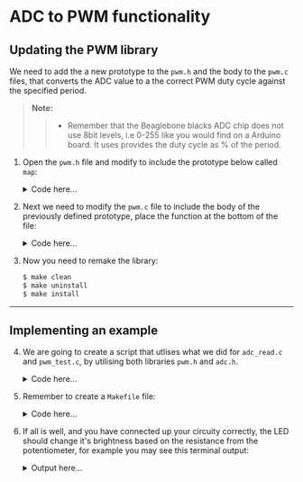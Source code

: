 # ADC to PWM functionality

## Updating the PWM library 

We need to add the a new prototype to the `pwm.h` and the body to the `pwm.c` files, that converts the ADC value to a the correct PWM duty cycle against the specified period.

>**Note:** 
>> - Remember that the Beaglebone blacks ADC chip does not use 8bit levels, i.e 0-255 like you would find on a Arduino board. It uses provides the duty cycle as % of the period.

1. Open the `pwm.h` file and modify to include the prototype below called `map`: 

    <details>
    <summary>Code here...</summary>

    ```h
    #ifndef PWM_H
    #define PWM_H

    ...

    unsigned int map(u_int16_t adc_value, unsigned int period_ns);

    #endif
    ```

    </details>

2. Next we need to modify the `pwm.c` file to include the body of the previously defined prototype, place the function at the bottom of the file:

    <details>
    <summary>Code here...</summary>

    ```c
    ... 

    // Map ADC value to PWM duty cycle with user-specified period
    unsigned int map(u_int16_t adc_value, unsigned int period_ns) {

        if (adc_value > 4095) {
            fprintf(stderr, "ADC value out of range\n");
            return 1;
        }

        // Map ADC value (0 to 4095) to PWM duty cycle (0 to period_ns)
        unsigned int duty_cycle_ns = (adc_value * period_ns) / 4095;

        return duty_cycle_ns;
    }
    ```

    </details>

3. Now you need to remake the library:

    ```sh
    $ make clean
    $ make uninstall
    $ make install
    ```

---------


## Implementing an example

4.  We are going to create a script that utlises what we did for `adc_read.c` and `pwm_test.c`, by utilising both libraries `pwm.h` and `adc.h`.

    <details>
    <summary>Code here...</summary>

    ```c
    #include "pwm.h"
    #include "adc.h"
    #include <stdio.h>
    #include <unistd.h>
    #include <stdint.h>

    int main() {
        PWM pwm;
        unsigned int adc_reading = 0;
        unsigned int user_defined_period_ns = 100000; // User-defined period in nanoseconds (1 ms for 1 kHz)
        unsigned int duty_cycle = 0;

        // Initialize PWM on a specified pin, for example "P8_13"
        pwm_init(&pwm, "P8_13");

        // Set initial PWM period
        pwm_set_period(&pwm, user_defined_period_ns);

        // Enable PWM output
        pwm_enable(&pwm);

        qprintf("Phy: %s\nChannel: %s\nChip: %s\nPeriod path: %s\nDuty Cycle path: %s\nEnable path: %s\nPin Mode Path: %s\nPin Mode Sate: %s\n",pwm.phy_pin,pwm.channel,pwm.chip,pwm.period_path,pwm.duty_cycle_path,pwm.enable_path,pwm.pin_mode_path, pwm.pin_mode_state);

        // Loop to read ADC values and update PWM duty cycle
        for (int i = 0; i < 30; i++) {
            adc_get_value(0, &adc_reading); // Read ADC value from channel 0
            printf("ADC Reading: %u\n", adc_reading);

            // Map the ADC reading to the PWM duty cycle and update it
            duty_cycle = map(adc_reading, user_defined_period_ns);

            pwm_set_duty_cycle(&pwm, duty_cycle);

            sleep(1); // Update every 1 second
        }

        // Disable PWM and clean up
        pwm_disable(&pwm);
        pwm_cleanup(&pwm);

        return 0;
    }
    ```

    </details>


5. Remember to create a `Makefile` file:

    <details>
    <summary>Code here...</summary>

    ```makefile
    # Compiler and flags
    CC = gcc
    CFLAGS = -Wall -Werror

    # Target executable name
    TARGET = adc2pwm

    # Source files
    SRC = adc2pwm.c

    # Library to link against
    LIBS = -lioctrl

    # Default target: build the executable
    all: $(TARGET)

    # Build the executable
    $(TARGET): $(SRC)
            $(CC) $(CFLAGS) $(SRC) $(LIBS) -o $(TARGET)

    # Clean up build artifacts
    clean:
            rm -f $(TARGET)

    # Phony targets to avoid conflicts with files of the same name
    .PHONY: all clean
    ```

    </details>


6.  If all is well, and you have connected up your circuity correctly, the LED should change it's brightness based on the resistance from the potentiometer, for example you may see this terminal output:

    <details>
    <summary>Output here...</summary>

    ```
    PWM initialized with:
    Physical Pin: P8_13
    Channel: 7
    Chip: 1
    Period path: /sys/class/pwm/pwm-7:1/period
    Duty Cycle path: /sys/class/pwm/pwm-7:1/duty_cycle
    Enable path: /sys/class/pwm/pwm-7:1/enable
    ADC Reading: 0
    ADC Reading: 0
    ADC Reading: 283
    ADC Reading: 697
    ADC Reading: 1313
    ADC Reading: 1674
    ADC Reading: 1907
    ADC Reading: 2454
    ADC Reading: 2968
    ADC Reading: 3367
    ADC Reading: 3687
    ADC Reading: 3989
    ADC Reading: 3920
    ADC Reading: 4001
    ADC Reading: 3932
    ADC Reading: 3985
    ADC Reading: 4002
    ADC Reading: 4002
    ADC Reading: 4001
    ...
    ```

    </details>